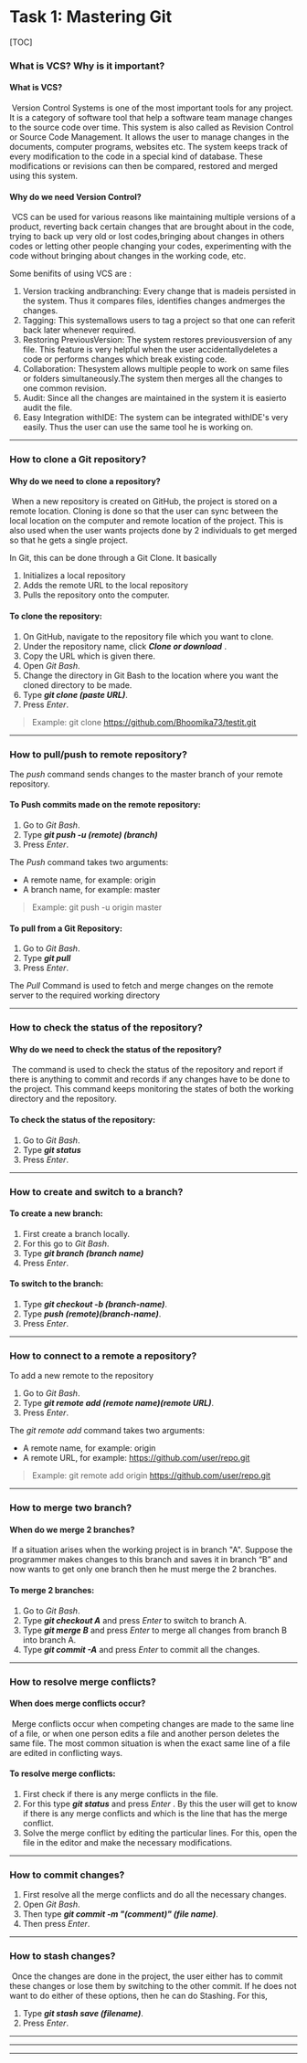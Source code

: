 # Task 1: Mastering Git

[TOC]

### What is VCS? Why is it important?

#### What is VCS?

​	Version Control Systems is one of the most important tools for any project. It is a category of software tool that help a software team manage changes to the source code over time. This system is also called as Revision Control or Source Code Management. It allows the user to manage changes in the documents, computer programs, websites etc.  The system keeps track of every modification to the code  in a special kind of database. These modifications or revisions can then be compared, restored and merged using this system.

#### Why do we need Version Control?

​	VCS can be used for various reasons like maintaining multiple versions of a product, reverting back certain changes that are brought about in the code, trying to back up very old or lost codes,bringing about changes in others codes or letting other people changing your codes, experimenting with the code without bringing about changes in  the working code, etc.

Some benifits of using VCS are :

1. Version tracking andbranching: Every change that is madeis persisted in the system. Thus it compares files, identifies changes andmerges the changes.
2. Tagging: This systemallows users to tag a project so that one can referit back later whenever required.
3. Restoring PreviousVersion: The system restores previousversion of any file. This feature is very helpful when the user accidentallydeletes a code or performs changes which break existing code.
4. Collaboration: Thesystem allows multiple people to work on same files or folders simultaneously.The system then merges all the changes to one common revision.
5. Audit: Since all the changes are maintained in the system it is easierto audit the file.
6. Easy Integration withIDE: The system can be integrated withIDE's very easily. Thus the user can use the same tool he is working on.  

***

### How to clone a Git repository?

#### Why do we need to clone a repository?

​	When a new repository is created on GitHub, the project is stored on a  remote location. Cloning is done so that the user can sync between the local location on the computer and remote location of the project. This is also used when the user wants projects done by 2 individuals to get merged so that he gets a single project.

In Git, this can be done through a Git Clone. It basically

1. Initializes a local repository
2. Adds the remote URL to the local repository
3. Pulls the repository onto the computer.

#### To clone the repository:

1. On GitHub, navigate to the repository file which you want to clone. 
2. Under the repository name, click ***Clone or download*** .
3. Copy the URL which is given there. 
4. Open *Git Bash*.
5. Change the directory in Git Bash to the location where you want the cloned directory to be made.
6. Type ***git clone (paste URL)***.
7. Press *Enter*.


> Example: git clone https://github.com/Bhoomika73/testit.git

***

### How to pull/push to remote repository?

The *push* command sends changes to the master branch of your remote repository.

#### To Push commits made on the remote repository:

1. Go to *Git Bash*.
2. Type ***git push -u (remote) (branch)***
3. Press *Enter*.

The  *Push* command takes two arguments:

- A remote name,     for example: origin
- A branch name,     for example: master

> Example: git push -u origin master

#### To pull from a Git Repository:

1. Go to *Git Bash*.
2. Type ***git pull***
3. Press *Enter*.

The *Pull* Command is used to fetch and merge changes on the remote server to the required working directory

***

### How to check the status of the repository?

#### Why do we need to check the status of the repository?

​	The command is used to check the status of the repository and report if there is anything to commit and records if any changes have to be done to the project. This command keeps monitoring the states of both the working directory and the repository. 

#### To check the status of the repository:

1. Go to *Git Bash*.
2. Type ***git status***
3. Press *Enter*. 

***

### How to create and switch to a branch?

#### To create a new branch:

1. First create a branch locally.
2. For this go to *Git Bash*.
3. Type ***git branch (branch name)*** 
4. Press *Enter*.

#### To switch to the branch:

1. Type ***git checkout -b (branch-name)***.
2. Type ***push (remote)(branch-name)***.
3. Press *Enter*.

***

### How to connect to a remote a repository?

To add a new remote to the repository 

1. Go to *Git Bash*.
2. Type ***git remote add (remote name)(remote URL)***.
3. Press *Enter*.

The *git remote add* command takes two arguments:

- A remote name, for example: origin
- A remote URL, for example: https://github.com/user/repo.git

>Example: git remote add origin https://github.com/user/repo.git

***

### How to merge two branch?

#### When do we merge 2 branches?

​	If a situation arises when the working project is in branch "A". Suppose the programmer makes changes to this branch and saves it in branch “B” and now wants to get only one branch then he must merge the 2 branches.

#### To merge 2 branches:

1. Go to *Git Bash*.
2. Type ***git checkout A*** and press *Enter* to switch to branch A.
3. Type ***git merge B*** and press *Enter* to merge all changes from branch B into branch A.
4. Type ***git commit -A*** and press *Enter* to commit all the changes.

***

### How to resolve merge conflicts?

#### When does merge conflicts occur?

​	Merge conflicts occur when competing changes are made to the same line of a file, or when one person edits a file and another person deletes the same file. The most common situation is when the exact same line of a file are edited in conflicting ways.

#### To resolve merge conflicts:

1. First check if there is any merge conflicts in the file. 
2. For this type ***git status*** and press *Enter* . By this the user will get to know if there is any merge conflicts and which is the line that has the merge conflict.
3. Solve the merge conflict by editing the particular lines. For this, open the file in the editor and make the necessary modifications.

***

### How to commit changes?

1. First resolve all the merge conflicts and do all the necessary changes.
2. Open *Git Bash*.
3. Then type ***git commit -m "(comment)" (file name)***.
4. Then press *Enter*.

***

### How to stash changes?

​	Once the changes are done in the project, the user either has to commit these changes or lose them by switching to the other commit. If he does not want to do either of these options, then he can do Stashing. For this,

1. Type ***git stash save (filename)***.
2. Press *Enter*.

***

***

***

